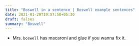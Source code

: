 ```yaml
---
title: "Boswell in a sentence | Boswell example sentences"
date: 2021-01-20T19:57:50+05:30
draft: falses
summary: "Boswell"
---
```

- Mrs. `boswell` has macaroni and glue if you wanna fix it.
                 
